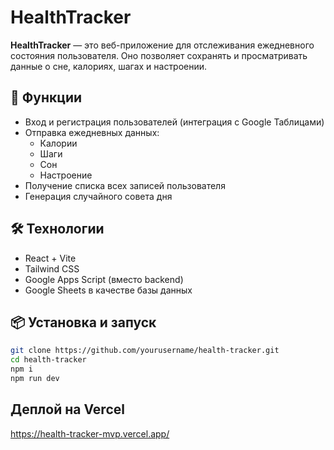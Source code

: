 # HealthTracker

**HealthTracker** — это веб-приложение для отслеживания ежедневного состояния пользователя. Оно позволяет сохранять и просматривать данные о сне, калориях, шагах и настроении.

## 🚀 Функции

- Вход и регистрация пользователей (интеграция с Google Таблицами)
- Отправка ежедневных данных:
  - Калории
  - Шаги
  - Сон
  - Настроение
- Получение списка всех записей пользователя
- Генерация случайного совета дня

## 🛠️ Технологии

- React + Vite
- Tailwind CSS
- Google Apps Script (вместо backend)
- Google Sheets в качестве базы данных

## 📦 Установка и запуск
   ```bash
   git clone https://github.com/yourusername/health-tracker.git
   cd health-tracker
   npm i
   npm run dev
   ```

## Деплой на Vercel 
https://health-tracker-mvp.vercel.app/
